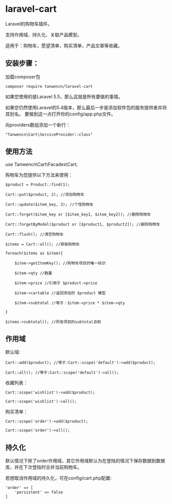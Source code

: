 # laravel-cart

Laravel的购物车插件。

支持作用域、持久化、关联产品模型。 

适用于：购物车，愿望清单，购买清单，产品文章等收藏。


## 安装步骤：

加载composer包

    composer require tanwencn/laravel-cart
 
 如果您使用的是Laravel 5.5，那么这就是所有要做的事情。
 
 如果您仍然使用Laravel的5.4版本，那么最后一步是添加软件包的服务提供者并将其别名。 要做到这一点打开你的config/app.php文件。
 
 向providers数组添加一个新行：
 
    "Tanwencn\Cart\ServiceProvider::class"
     
     
## 使用方法

use Tanwencn\Cart\Facades\Cart;

购物车为您提供以下方法来使用：
        
    $product = Product::find(1);
    
    Cart::put($product, 2); //添加购物车
    
    Cart::update($item_key, 3); //个性购物车
    
    Cart::forget($item_key or [$item_key1, $item_key2]); //删除购物车
    
    Cart::forgetByModel($product or [$product1, $product2]); //删除购物车
    
    Cart::flush(); //清空购物车
          
    $items = Cart::all(); //获取购物车
    
    foreach($items as $item){
    
        $item->getItemKey(); //购物车项目的唯一标识
        
        $item->qty //数量
        
        $item->price //引用于 $product->price
        
        $item->cartable //返回添加的 $product 模型
        
        $item->subtotal //等于：$item->price * $item->qty
    
    }
    
    $items->subtotal(); //所有项目的subtotal总和

    
## 作用域
    
默认域:

    Cart::add($product); //等于:Cart::scope('default')->add($product);
    
    Cart::all(); //等于:Cart::scope('default')->all();
    
收藏列表：

    Cart::scope('wishlist')->add($product);
    
    Cart::scope('wishlist')->all();
    
购买清单：

    Cart::scope('order')->add($product);
    
    Cart::scope('order')->all();


## 持久化

默认情况下除了order作用域，其它作用域默认为在登陆的情况下保存数据到数据库，并在下次登陆时合并当前购物车。

若想取消作用域的持久化，可在config/cart.php配置:
        
    'order' => [
        'persistent' => false
    ]
    

    